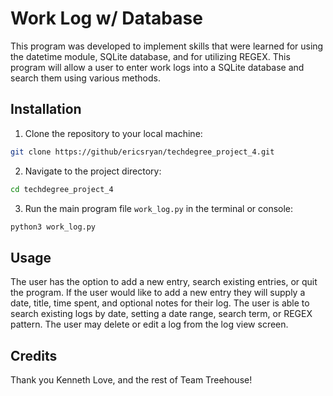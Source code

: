 # Work Log w/ Database

This program was developed to implement skills that were learned for using the datetime module, SQLite database, and for utilizing REGEX. This program will allow a user to enter work logs into a SQLite database and search them using various methods.

## Installation

1. Clone the repository to your local machine:
```bash
git clone https://github/ericsryan/techdegree_project_4.git
```

2. Navigate to the project directory:
```bash
cd techdegree_project_4
```

3. Run the main program file `work_log.py` in the terminal or console:
```bash
python3 work_log.py
```

## Usage

The user has the option to add a new entry, search existing entries, or quit the program. If the user would like to add a new entry they will supply a date, title, time spent, and optional notes for their log. The user is able to search existing logs by date, setting a date range, search term, or REGEX pattern. The user may delete or edit a log from the log view screen.

## Credits

Thank you Kenneth Love, and the rest of Team Treehouse!